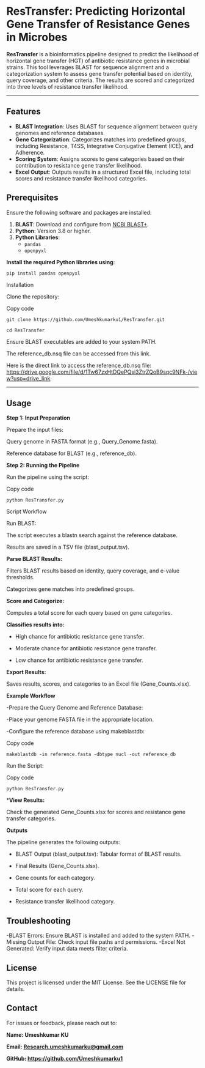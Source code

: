 # ResTransfer: Predicting Horizontal Gene Transfer of Resistance Genes in Microbes

**ResTransfer** is a bioinformatics pipeline designed to predict the likelihood of horizontal gene transfer (HGT) of antibiotic resistance genes in microbial strains. This tool leverages BLAST for sequence alignment and a categorization system to assess gene transfer potential based on identity, query coverage, and other criteria. The results are scored and categorized into three levels of resistance transfer likelihood.

---

## Features

- **BLAST Integration**: Uses BLAST for sequence alignment between query genomes and reference databases.
- **Gene Categorization**: Categorizes matches into predefined groups, including Resistance, T4SS, Integrative Conjugative Element (ICE), and Adherence.
- **Scoring System**: Assigns scores to gene categories based on their contribution to resistance gene transfer likelihood.
- **Excel Output**: Outputs results in a structured Excel file, including total scores and resistance transfer likelihood categories.



## Prerequisites

Ensure the following software and packages are installed:

1. **BLAST**: Download and configure from [NCBI BLAST+](https://ftp.ncbi.nlm.nih.gov/blast/executables/blast+/LATEST/).
2. **Python**: Version 3.8 or higher.
3. **Python Libraries**:
   - `pandas`
   - `openpyxl`


**Install the required Python libraries using**:


`pip install pandas openpyxl`


Installation

Clone the repository:


Copy code

`git clone https://github.com/Umeshkumarku1/ResTransfer.git`


`cd ResTransfer`


Ensure BLAST executables are added to your system PATH.


The reference_db.nsq file can be accessed from this link.


Here is the direct link to access the reference_db.nsq file: https://drive.google.com/file/d/1Tw67zxHtDQePQsi3ZtrZQoB9sqc9NFk-/view?usp=drive_link.

---


## Usage

**Step 1: Input Preparation**

Prepare the input files:

Query genome in FASTA format (e.g., Query_Genome.fasta).

Reference database for BLAST (e.g., reference_db).


**Step 2: Running the Pipeline**

Run the pipeline using the script:


Copy code

`python ResTransfer.py`


Script Workflow

Run BLAST:

The script executes a blastn search against the reference database.

Results are saved in a TSV file (blast_output.tsv).


**Parse BLAST Results:**

Filters BLAST results based on identity, query coverage, and e-value thresholds.

Categorizes gene matches into predefined groups.


**Score and Categorize:**

Computes a total score for each query based on gene categories.


**Classifies results into:**

 - High chance for antibiotic resistance gene transfer.

 - Moderate chance for antibiotic resistance gene transfer.

 - Low chance for antibiotic resistance gene transfer.


**Export Results:**

Saves results, scores, and categories to an Excel file (Gene_Counts.xlsx).


**Example Workflow**

-Prepare the Query Genome and Reference Database:

-Place your genome FASTA file in the appropriate location.

-Configure the reference database using makeblastdb:


Copy code

`makeblastdb -in reference.fasta -dbtype nucl -out reference_db`

Run the Script:


Copy code

`python ResTransfer.py`

***View Results:**


Check the generated Gene_Counts.xlsx for scores and resistance gene transfer categories.


**Outputs**

The pipeline generates the following outputs:

- BLAST Output (blast_output.tsv): Tabular format of BLAST results.
  
- Final Results (Gene_Counts.xlsx).
  
- Gene counts for each category.
  
- Total score for each query.
  
- Resistance transfer likelihood category.
  


## Troubleshooting

-BLAST Errors: Ensure BLAST is installed and added to the system PATH.
-Missing Output File: Check input file paths and permissions.
-Excel Not Generated: Verify input data meets filter criteria.


## License
This project is licensed under the MIT License. See the LICENSE file for details.


## Contact
For issues or feedback, please reach out to:

**Name: Umeshkumar KU**

**Email: Research.umeshkumarku@gmail.com**

**GitHub: https://github.com/Umeshkumarku1**
